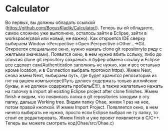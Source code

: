 # Calculator
Во первых, вы должны обладать ссылкой (https://github.com/BogusKladik/Calculator/).
Теперь вы ей обладаете, самое сложное уже выполнено, осталось зайти в Eclipse, зайти в workspace(свой или новый, не важно).
Как откроется IDE сверху выбираем Window->Percpective->Open Percpective->Other...->Git.
Откроется специальное окно, нужно нажать clone git repository(в ряду с желтыми значками).
Появится окно, в нем нужно вбить сслыку, либо до откытия clone git repository сохранить в буфер обмена ссылку и Eclipse все сделает сам(Authentication заполнять не нужно, как и все остально кроме location, и в Connection выбрать протокол https).
Жмем Next, снова жмем Next, выбираем путь, где будет хранится репозиторий из гит на вашем компьютере(Путь должен содержать только английские буквы, и не должен содержать пробелыЁ!!!), а также желательно нажать на галочку в import all esisting Eclipse project after clone finishes.
Жмем finish и видим, что появилась папка в git repositories заходим в эту папку, дальше Working tree.
Видим папку Ohae, жмем 1 раз на нее, потом правой кнопкой. И жмем Import Project.
Появляется окно, в нем ничего выбирать не нужно, просто если Eclipse выбрал не ту папку, то стоит ее редактировать.
Жмем finish и уже проект появляется в C/C++. Теперь вы можете смотреть код(Ohae/src/Ohae.c)
